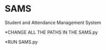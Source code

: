 # SAMS
Student and Attendance Management System

*CHANGE ALL THE PATHS IN THE SAMS.py

*RUN SAMS.py

